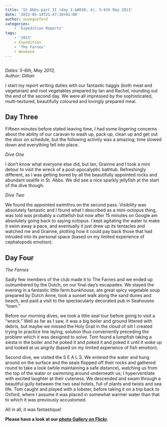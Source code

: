```yaml
---
title: 'St Abbs part II (day 3 &#038; 4), 5-6th May 2013'
date: '2013-05-14T21:47:30+01:00'
author: ouuegoxford
categories:
    - 'Expedition Reports'
tags:
    - '2013'
    - Expedition
    - 'The Farnes'
    - Weekend
---
```


![]()

*Dates: 5-6th, May 2013,*   
*Author: Gillian*

I start my report writing duties with our fantastic haggis (both meat and vegetarian) and root vegetables prepared by Ian and Rachel, rounding out the end of the second day. We were all impressed by the sophisticated, multi-textured, beautifully coloured and lovingly prepared meal.

## Day Three

Fifteen minutes before stated leaving time, I had some lingering concerns about the ability of our caravan to wash up, pack up, clean up and get out the door on schedule, but the following activity was a amazing; time slowed down and everything fell into place.

*Dive One*

I don’t know what everyone else did, but Ian, Grainne and I took a mini detour to visit the wreck of a post-apocalyptic bathtub. Refreshingly different, as I was getting bored by all the beautifully appointed rocks and abundant sealife in St. Abbs. We did see a nice sparkly jellyfish at the start of the dive though.

*Dive Two*

We found the appointed swimthru on the second pass. Visibility was absolutely fantastic and I found what I described as a mini-octopus thing, was told was probably a cuttlefish but now after 15 minutes on Google am absolutely going back to saying octopus. I kept agitating the water to make it swim away a pace, and eventually it just drew up its tentacles and watched me and Grainne, plotting how it could pay back those that had intruded into its personal space (based on my limited experience of cephalopods emotion).

## Day Four

*The Farnes*

Sadly few members of the club made it to The Farnes and we ended up outnumbered by the Dutch, on our final day’s escapades. We stayed the evening in a fantastic little farm bunkhouse, ate great spicy vegetable soup prepared by Dutch Anne, took a sunset walk along the sand dunes and beach, and paid a visit to the spectacularly decorated pub in Seahouses “town.”

Before our morning dives, we took a little seal tour before going to visit a “wreck.” Well as far as I saw, it was a big boiler and ground littered with debris, but maybe we missed the Holy Grail in the cloud of silt I created trying to practice line laying, solution thus conveniently preceding the problem which it was designed to solve. Tom found a lumpfish taking a siesta in the boiler and he poked it and poked it and poked it until it woke up and looked at us angrily (based on my limited experience of fish emotion).

Second dive, we visited the S E A L S. We entered the water and hung around on the surface and the seals flopped off their rocks and gathered round to take a look (while maintaining a safe distance), watching us from the top of the water or swimming around underneath us; I hyperventilate with excited laughter at their cuteness. We descended and swam through a beautiful gully between the two seal hotels, full of plants and twists and sea life. Tom caught and played with a lobster, before taking it on a trip back to Oxford, where I assume it was placed in somewhat warmer water than that to which it was previously accustomed.

All in all, it was fantastique!

**Please have a look at our [photo Gallery on Flickr](https://www.flickr.com/photos/ouueg/sets/72157636189908716).**
